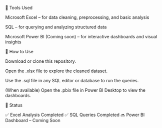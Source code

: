 🧠 Tools Used

Microsoft Excel – for data cleaning, preprocessing, and basic analysis

SQL – for querying and analyzing structured data

Microsoft Power BI (Coming soon) – for interactive dashboards and visual insights

🚀 How to Use

Download or clone this repository.

Open the .xlsx file to explore the cleaned dataset.

Use the .sql file in any SQL editor or database to run the queries.

(When available) Open the .pbix file in Power BI Desktop to view the dashboards.

📌 Status

✅ Excel Analysis Completed
✅ SQL Queries Completed
🔜 Power BI Dashboard – Coming Soon
